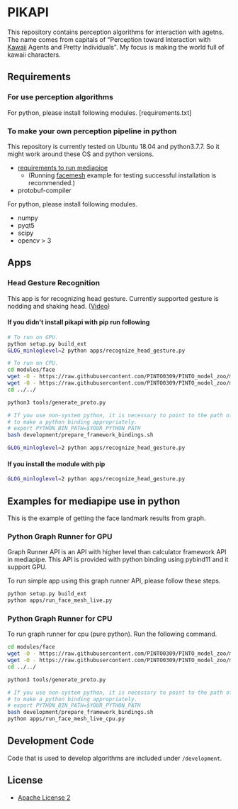 # PIKAPI
This repository contains perception algorithms for interaction with agetns.
The name comes from capitals of "Perception toward Interaction with [Kawaii](https://en.wikipedia.org/wiki/Kawaii) Agents and Pretty Individuals". My focus is making the world full of kawaii characters.

## Requirements
### For use perception algorithms
For python, please install following modules.
[requirements.txt]

### To make your own perception pipeline in python
This repository is currently tested on Ubuntu 18.04 and python3.7.7.
So it might work around these OS and python versions.

* [requirements to run mediapipe](https://google.github.io/mediapipe/getting_started/install)
  * (Running [facemesh](https://google.github.io/mediapipe/solutions/face_mesh.html) example for testing successful installation is recommended.)
* protobuf-compiler

For python, please install following modules.
* numpy
* pyqt5
* scipy
* opencv > 3

## Apps
### Head Gesture Recognition
This app is for recognizing head gesture.
Currently supported gesture is nodding and shaking head. ([Video](https://www.youtube.com/watch?v=PshPSOAfv0E))

#### If you didn't install pikapi with pip run following

```sh
# To run on GPU.
python setup.py build_ext
GLOG_minloglevel=2 python apps/recognize_head_gesture.py

# To run on CPU.
cd modules/face
wget -O - https://raw.githubusercontent.com/PINTO0309/PINTO_model_zoo/master/030_BlazeFace/05_float16_quantization/download_new.sh | bash
wget -O - https://raw.githubusercontent.com/PINTO0309/PINTO_model_zoo/master/032_FaceMesh/05_float16_quantization/download.sh | bash
cd ../../

python3 tools/generate_proto.py

# If you use non-system python, it is necessary to point to the path of python.
# to make a python binding appropriately.
# export PYTHON_BIN_PATH=$YOUR_PYTHON_PATH
bash development/prepare_framework_bindings.sh

GLOG_minloglevel=2 python apps/recognize_head_gesture.py
```

#### If you install the module with pip
```sh
GLOG_minloglevel=2 python apps/recognize_head_gesture.py
```

## Examples for mediapipe use in python
This is the example of getting the face landmark results from graph.
### Python Graph Runner for GPU
Graph Runner API is an API with higher level than calculator framework API in mediapipe.
This API is provided with python binding using pybind11 and it support GPU.

To run simple app using this graph runner API, please follow these steps.

```sh
python setup.py build_ext
python apps/run_face_mesh_live.py
```

### Python Graph Runner for CPU
To run graph runner for cpu (pure python).
Run the following command.

```sh
cd modules/face
wget -O - https://raw.githubusercontent.com/PINTO0309/PINTO_model_zoo/master/030_BlazeFace/05_float16_quantization/download_new.sh | bash
wget -O - https://raw.githubusercontent.com/PINTO0309/PINTO_model_zoo/master/032_FaceMesh/05_float16_quantization/download.sh | bash
cd ../../

python3 tools/generate_proto.py

# If you use non-system python, it is necessary to point to the path of python.
# to make a python binding appropriately.
# export PYTHON_BIN_PATH=$YOUR_PYTHON_PATH
bash development/prepare_framework_bindings.sh
python apps/run_face_mesh_live_cpu.py
```

## Development Code
Code that is used to develop algorithms are included under `/development`.

## License
* [Apache License 2](https://www.apache.org/licenses/LICENSE-2.0)